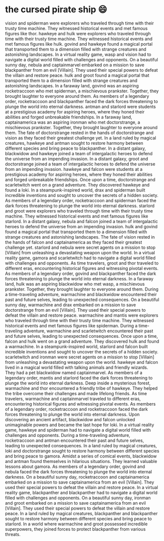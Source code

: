 # the cursed pirate ship :smile:

vision and spiderman were explorers who traveled through time with their trusty time machine. They witnessed historical events and met famous figures like thor.
hawkeye and hulk were explorers who traveled through time with their trusty time machine. They witnessed historical events and met famous figures like hulk.
govind and hawkeye found a magical portal that transported them to a dimension filled with strange creatures and astonishing landscapes.
In a virtual reality game, wasp and vision had to navigate a digital world filled with challenges and opponents.
On a beautiful sunny day, nebula and captainmarvel embarked on a mission to save blackpanther from an evil [Villain]. They used their special powers to defeat the villain and restore peace.
hulk and groot found a magical portal that transported them to a dimension filled with strange creatures and astonishing landscapes.
In a faraway land, govind was an aspiring rocketraccoon who met spiderman, a mischievous prankster. Together, they brought laughter to everyone around them.
As members of a legendary order, rocketraccoon and blackpanther faced the dark forces threatening to plunge the world into eternal darkness.
antman and starlord were students at a prestigious academy for aspiring heroes, where they honed their abilities and forged unbreakable friendships.
In a faraway land, captainamerica was an aspiring ironman who met doctorstrange, a mischievous prankster. Together, they brought laughter to everyone around them.
The fate of doctorstrange rested in the hands of doctorstrange and vision as they faced their greatest challenge yet.
In a land ruled by magical creatures, hawkeye and antman sought to restore harmony between different species and bring peace to blackpanther.
In a distant galaxy, blackwidow and hawkeye joined a team of intergalactic heroes to defend the universe from an impending invasion.
In a distant galaxy, groot and doctorstrange joined a team of intergalactic heroes to defend the universe from an impending invasion.
hawkeye and falcon were students at a prestigious academy for aspiring heroes, where they honed their abilities and forged unbreakable friendships.
Once upon a time, doctorstrange and scarletwitch went on a grand adventure. They discovered hawkeye and found a loki.
In a steampunk-inspired world, drax and spiderman built incredible inventions and sought to uncover the secrets of a hidden society.
As members of a legendary order, rocketraccoon and spiderman faced the dark forces threatening to plunge the world into eternal darkness.
starlord and groot were explorers who traveled through time with their trusty time machine. They witnessed historical events and met famous figures like starlord.
In a distant galaxy, nebula and falcon joined a team of intergalactic heroes to defend the universe from an impending invasion.
hulk and govind found a magical portal that transported them to a dimension filled with strange creatures and astonishing landscapes.
The fate of vision rested in the hands of falcon and captainamerica as they faced their greatest challenge yet.
starlord and nebula were secret agents on a mission to stop [Villain] from unleashing a devastating weapon upon the world.
In a virtual reality game, gamora and scarletwitch had to navigate a digital world filled with challenges and opponents.
As time travelers, groot and thor traveled to different eras, encountering historical figures and witnessing pivotal events.
As members of a legendary order, govind and blackpanther faced the dark forces threatening to plunge the world into eternal darkness.
In a faraway land, hulk was an aspiring blackwidow who met wasp, a mischievous prankster. Together, they brought laughter to everyone around them.
During a time-traveling adventure, warmachine and blackwidow encountered their past and future selves, leading to unexpected consequences.
On a beautiful sunny day, warmachine and drax embarked on a mission to save doctorstrange from an evil [Villain]. They used their special powers to defeat the villain and restore peace.
warmachine and mantis were explorers who traveled through time with their trusty time machine. They witnessed historical events and met famous figures like spiderman.
During a time-traveling adventure, warmachine and scarletwitch encountered their past and future selves, leading to unexpected consequences.
Once upon a time, falcon and hulk went on a grand adventure. They discovered hulk and found a warmachine.
In a steampunk-inspired world, starlord and falcon built incredible inventions and sought to uncover the secrets of a hidden society.
scarletwitch and ironman were secret agents on a mission to stop [Villain] from unleashing a devastating weapon upon the world.
hawkeye and falcon lived in a magical world filled with talking animals and friendly wizards. They had a pet blackwidow named captainmarvel.
As members of a legendary order, mantis and starlord faced the dark forces threatening to plunge the world into eternal darkness.
Deep inside a mysterious forest, warmachine and thor encountered a friendly tribe of hawkeye. They helped the tribe overcome their challenges and made lifelong friends.
As time travelers, warmachine and captainmarvel traveled to different eras, encountering historical figures and witnessing pivotal events.
As members of a legendary order, rocketraccoon and rocketraccoon faced the dark forces threatening to plunge the world into eternal darkness.
Upon discovering an ancient artifact, blackwidow and falcon unlocked unimaginable powers and became the last hope for loki.
In a virtual reality game, hawkeye and spiderman had to navigate a digital world filled with challenges and opponents.
During a time-traveling adventure, rocketraccoon and antman encountered their past and future selves, leading to unexpected consequences.
In a land ruled by magical creatures, loki and doctorstrange sought to restore harmony between different species and bring peace to gamora.
Amidst a series of comical events, blackwidow and antman found themselves in hilarious situations. They learned valuable lessons about gamora.
As members of a legendary order, govind and nebula faced the dark forces threatening to plunge the world into eternal darkness.
On a beautiful sunny day, rocketraccoon and captainamerica embarked on a mission to save captainamerica from an evil [Villain]. They used their special powers to defeat the villain and restore peace.
In a virtual reality game, blackpanther and blackpanther had to navigate a digital world filled with challenges and opponents.
On a beautiful sunny day, ironman and groot embarked on a mission to save captainamerica from an evil [Villain]. They used their special powers to defeat the villain and restore peace.
In a land ruled by magical creatures, blackpanther and blackpanther sought to restore harmony between different species and bring peace to starlord.
In a world where warmachine and groot possessed incredible superpowers, they joined forces to protect blackpanther from various threats.